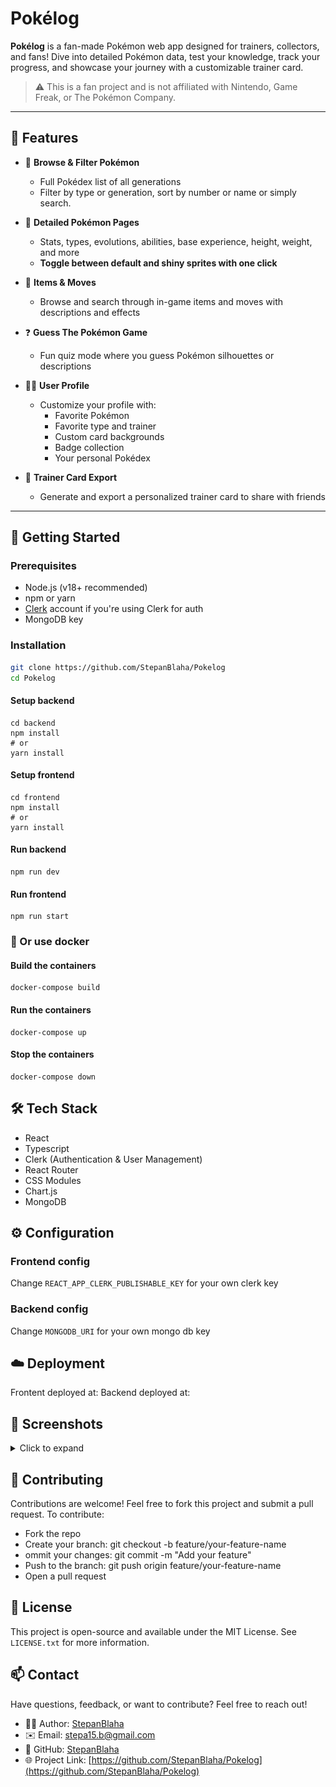 # Pokélog

**Pokélog** is a fan-made Pokémon web app designed for trainers, collectors, and fans! Dive into detailed Pokémon data, test your knowledge, track your progress, and showcase your journey with a customizable trainer card.

> ⚠️ This is a fan project and is not affiliated with Nintendo, Game Freak, or The Pokémon Company.

---

## 🌟 Features

- 🔎 **Browse & Filter Pokémon**
  - Full Pokédex list of all generations
  - Filter by type or generation, sort by number or name or simply search.
  
- 📄 **Detailed Pokémon Pages**
  - Stats, types, evolutions, abilities, base experience, height, weight, and more
  - **Toggle between default and shiny sprites with one click**

- 🎒 **Items & Moves**
  - Browse and search through in-game items and moves with descriptions and effects

- ❓ **Guess The Pokémon Game**
  - Fun quiz mode where you guess Pokémon silhouettes or descriptions

- 🧑‍🎓 **User Profile**
  - Customize your profile with:
    - Favorite Pokémon
    - Favorite type and trainer
    - Custom card backgrounds
    - Badge collection
    - Your personal Pokédex

- 📘 **Trainer Card Export**
  - Generate and export a personalized trainer card to share with friends

---

## 🚀 Getting Started

### Prerequisites

- Node.js (v18+ recommended)
- npm or yarn
- [Clerk](https://clerk.dev/) account if you're using Clerk for auth
- MongoDB key

### Installation
```bash
git clone https://github.com/StepanBlaha/Pokelog
cd Pokelog
```
#### Setup backend
```
cd backend 
npm install
# or
yarn install
```
#### Setup frontend
```
cd frontend 
npm install
# or
yarn install
```
#### Run backend
```
npm run dev
```
#### Run frontend
```
npm run start
```
### 🐳 Or use docker
#### Build the containers
```
docker-compose build
```
#### Run the containers
```
docker-compose up
```
#### Stop the containers
```
docker-compose down
```

## 🛠️ Tech Stack
- React
- Typescript
- Clerk (Authentication & User Management)
- React Router
- CSS Modules
- Chart.js
- MongoDB

## ⚙️ Configuration

### Frontend config
Change ```REACT_APP_CLERK_PUBLISHABLE_KEY``` for your own clerk key

### Backend config
Change ```MONGODB_URI``` for your own mongo db key

## ☁️ Deployment
Frontent deployed at:
Backend deployed at: 

## 📸 Screenshots
<details>
  <summary>Click to expand</summary>
  <br>
  📱 **Pokédex list page** 
  <br>
  <br>
  <img src="Resources/pokedex.png" alt="Pokedex page" width="600"/>
  <br><br>
  📘 **Pokémon details page** 
  <br>
  <br>
  <img src="Resources/detail.png" alt="Detail page" width="600"/>
  <br><br>
  🧑 **Trainer profile with badge progress**  
  <br>
  <br>
  <img src="Resources/profile.png" alt="Profile page" width="600"/>
  <br><br>
  🎮 **Guess the Pokémon minigame**  
  <br>
  <br>
  <img src="Resources/guess.png" alt="Guess page" width="600"/>
</details>

## 🙌 Contributing
Contributions are welcome! Feel free to fork this project and submit a pull request.
To contribute:

- Fork the repo
- Create your branch: git checkout -b feature/your-feature-name
- ommit your changes: git commit -m "Add your feature"
- Push to the branch: git push origin feature/your-feature-name
- Open a pull request

## 📜 License
This project is open-source and available under the MIT License. See `LICENSE.txt` for more information. 

## 📫 Contact
Have questions, feedback, or want to contribute? Feel free to reach out!
- 🧑‍💻 Author: [StepanBlaha](https://stepanblaha.com)
- ✉️ Email: [stepa15.b@gmail.com](mailto:stepa15.b@gmail.com)
- 🐙 GitHub: [StepanBlaha](https://github.com/StepanBlaha)
- 🌐 Project Link: [https://github.com/StepanBlaha/Pokelog](https://github.com/StepanBlaha/Pokelog)
